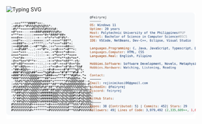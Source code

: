 <img src="http://readme-typing-svg.herokuapp.com?font=Bentham&pause=1000&color=f788f7&center=true&vCenter=true&width=600&lines=I+am+Regina+Bonifacio🍓🦈;A+fullstack+developer;Aspiring+Game+and+Web+Developer" alt="Typing SVG" style="width: 900px;">

<div align="center">
  <a href="https://github.com/krislette/krislette">
    <picture>
      <source media="(prefers-color-scheme: dark)" srcset="https://raw.githubusercontent.com/feiryrej/feiryrej/main/modes/dark_mode.svg">
      <img alt="Feiryrej's GitHub Profile README" src="https://raw.githubusercontent.com/feiryrej/feiryrej/main/modes/light_mode.svg">
    </picture>
  </a>
</div>
